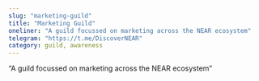 ```yaml
---
slug: "marketing-guild"
title: "Marketing Guild"
oneliner: "A guild focussed on marketing across the NEAR ecosystem"
telegram: "https://t.me/DiscoverNEAR"
category: guild, awareness
---
```


“A guild focussed on marketing across the NEAR ecosystem”
